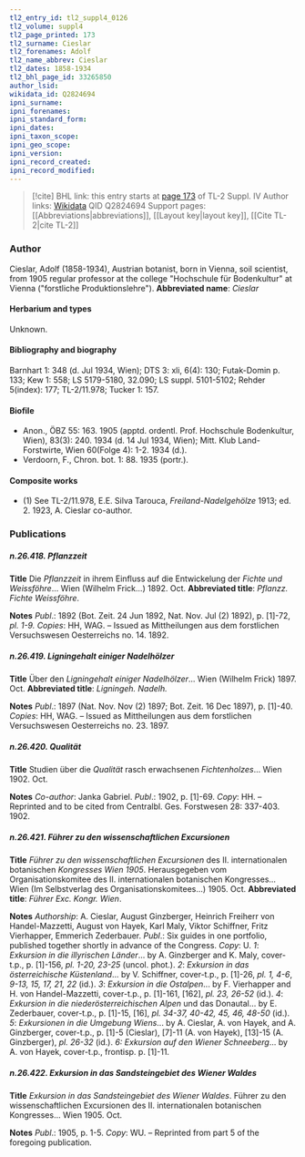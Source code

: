 ```yaml
---
tl2_entry_id: tl2_suppl4_0126
tl2_volume: suppl4
tl2_page_printed: 173
tl2_surname: Cieslar
tl2_forenames: Adolf
tl2_name_abbrev: Cieslar
tl2_dates: 1858-1934
tl2_bhl_page_id: 33265850
author_lsid: 
wikidata_id: Q2824694
ipni_surname: 
ipni_forenames: 
ipni_standard_form: 
ipni_dates: 
ipni_taxon_scope: 
ipni_geo_scope: 
ipni_version: 
ipni_record_created: 
ipni_record_modified:
---
```


> [!cite] BHL link: this entry starts at [page 173](https://www.biodiversitylibrary.org/page/33265850) of TL-2 Suppl. IV
> Author links: [Wikidata](https://www.wikidata.org/wiki/Q2824694) QID Q2824694
> Support pages: [[Abbreviations|abbreviations]], [[Layout key|layout key]], [[Cite TL-2|cite TL-2]]

### Author

Cieslar, Adolf (1858-1934), Austrian botanist, born in Vienna, soil scientist, from 1905 regular professor at the college "Hochschule für Bodenkultur" at Vienna ("forstliche Produktionslehre").
**Abbreviated name**: *Cieslar*

#### Herbarium and types

Unknown.

#### Bibliography and biography

Barnhart 1: 348 (d. Jul 1934, Wien); DTS 3: xli, 6(4): 130; Futak-Domin p. 133; Kew 1: 558; LS 5179-5180, 32.090; LS suppl. 5101-5102; Rehder 5(index): 177; TL-2/11.978; Tucker 1: 157.

#### Biofile

- Anon., ÖBZ 55: 163. 1905 (apptd. ordentl. Prof. Hochschule Bodenkultur, Wien), 83(3): 240. 1934 (d. 14 Jul 1934, Wien); Mitt. Klub Land-Forstwirte, Wien 60(Folge 4): 1-2. 1934 (d.).
- Verdoorn, F., Chron. bot. 1: 88. 1935 (portr.).

#### Composite works

- (1) See TL-2/11.978, E.E. Silva Tarouca, *Freiland-Nadelgehölze* 1913; ed. 2. 1923, A. Cieslar co-author.

### Publications

##### n.26.418. Pflanzzeit

**Title**
Die *Pflanzzeit* in ihrem Einfluss auf die Entwickelung der *Fichte und Weissföhre*... Wien (Wilhelm Frick...) 1892. Oct.
**Abbreviated title**: *Pflanzz. Fichte Weissföhre*.

**Notes**
*Publ*.: 1892 (Bot. Zeit. 24 Jun 1892, Nat. Nov. Jul (2) 1892), p. \[1\]-72, *pl. 1-9.* *Copies*: HH, WAG. – Issued as Mittheilungen aus dem forstlichen Versuchswesen Oesterreichs no. 14. 1892.

##### n.26.419. Ligningehalt einiger Nadelhölzer

**Title**
Über den *Ligningehalt einiger Nadelhölzer*... Wien (Wilhelm Frick) 1897. Oct.
**Abbreviated title**: *Ligningeh. Nadelh.*

**Notes**
*Publ*.: 1897 (Nat. Nov. Nov (2) 1897; Bot. Zeit. 16 Dec 1897), p. \[1\]-40. *Copies*: HH, WAG. – Issued as Mittheilungen aus dem forstlichen Versuchswesen Oesterreichs no. 23. 1897.

##### n.26.420. Qualität

**Title**
Studien über die *Qualität* rasch erwachsenen *Fichtenholzes*... Wien 1902. Oct.

**Notes**
*Co-author*: Janka Gabriel.
*Publ*.: 1902, p. \[1\]-69. *Copy*: HH. – Reprinted and to be cited from Centralbl. Ges. Forstwesen 28: 337-403. 1902.

##### n.26.421. Führer zu den wissenschaftlichen Excursionen

**Title**
*Führer zu den wissenschaftlichen Excursionen* des II. internationalen botanischen *Kongresses Wien 1905*. Herausgegeben vom Organisationskomitee des II. internationalen botanischen Kongresses... Wien (Im Selbstverlag des Organisationskomitees...) 1905. Oct.
**Abbreviated title**: *Führer Exc. Kongr. Wien*.

**Notes**
*Authorship*: A. Cieslar, August Ginzberger, Heinrich Freiherr von Handel-Mazzetti, August von Hayek, Karl Maly, Viktor Schiffner, Fritz Vierhapper, Emmerich Zederbauer.
*Publ*.: Six guides in one portfolio, published together shortly in advance of the Congress.
*Copy*: U.
*1*: *Exkursion in die illyrischen Länder*... by A. Ginzberger and K. Maly, cover-t.p., p. \[1\]-156, *pl. 1-20, 23-25* (uncol. phot.).
*2*: *Exkursion in das österreichische Küstenland*... by V. Schiffner, cover-t.p., p. \[1\]-26, *pl. 1, 4-6*, *9-13, 15, 17, 21, 22* (id.).
*3*: *Exkursion in die Ostalpen*... by F. Vierhapper and H. von Handel-Mazzetti, cover-t.p., p. \[1\]-161, \[162\], *pl. 23, 26-52* (id.).
*4*: *Exkursion in die niederösterreichischen Alpen* und das Donautal... by E. Zederbauer, cover-t.p., p. \[1\]-15, \[16\], *pl. 34-37, 40-42, 45, 46, 48-50* (id.).
*5*: *Exkursionen in die Umgebung Wiens*... by A. Cieslar, A. von Hayek, and A. Ginzberger, cover-t.p., p. \[1\]-5 (Cieslar), \[7\]-11 (A. von Hayek), \[13\]-15 (A. Ginzberger), *pl. 26-32* (id.).
*6: Exkursion auf den Wiener Schneeberg*... by A. von Hayek, cover-t.p., frontisp. p. \[1\]-11.

##### n.26.422. Exkursion in das Sandsteingebiet des Wiener Waldes

**Title**
*Exkursion in das Sandsteingebiet des Wiener Waldes*. Führer zu den wissenschaftlichen Excursionen des II. internationalen botanischen Kongresses... Wien 1905. Oct.

**Notes**
*Publ*.: 1905, p. 1-5. *Copy*: WU. – Reprinted from part 5 of the foregoing publication.


